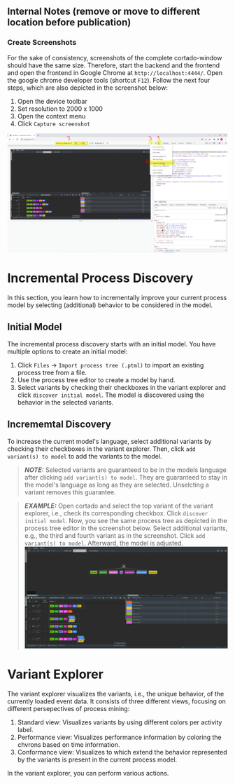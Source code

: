 ## Internal Notes (remove or move to different location before publication)
### Create Screenshots
For the sake of consistency, screenshots of the complete cortado-window should have the same size. Therefore, start the backend and the frontend and open the frontend in Google Chrome at `http://localhost:4444/`. Open the google chrome developer tools (shortcut `F12`). Follow the next four steps, which are also depicted in the screenshot below:
1. Open the device toolbar
2. Set resolution to 2000 x 1000
3. Open the context menu
4. Click `Capture screenshot`

![Picture showing how to capture a fixed-size screenshot step-by-step](capture_screenshots.png)

# Incremental Process Discovery
In this section, you learn how to incrementally improve your current process model by selecting (additional) behavior to be considered in the model.

## Initial Model
The incremental process discovery starts with an initial model. You have multiple options to create an initial model:

1. Click `Files` &rarr; `Import process tree (.ptml)` to import an existing process tree from a file.
2. Use the process tree editor to create a model by hand.
3. Select variants by checking their checkboxes in the variant explorer and click `discover initial model`. The model is discovered using the behavior in the selected variants.

## Incrememtal Discovery
To increase the current model's language, select additional variants by checking their checkboxes in the variant explorer. Then, click `add variant(s) to model` to add the variants to the model. 

> **_NOTE:_**  Selected variants are guaranteed to be in the models language after clicking `add variant(s) to model`. They are guaranteed to stay in the model's language as long as they are selected. Unselcting a variant removes this guarantee. 

> **_EXAMPLE:_** Open cortado and select the top variant of the variant explorer, i.e., check its corresponding checkbox. Click `discover initial model`. Now, you see the same process tree as depicted in the process tree editor in the screenshot below. Select additional variants, e.g., the third and fourth variant as in the screenshot. Click `add variant(s) to model`. Afterward, the model is adjusted.
![Select variants](./ipd_select_variants.png)

# Variant Explorer
The variant explorer visualizes the variants, i.e., the unique behavior, of the currently loaded event data. It consists of three different views, focusing on different persepectives of process mining:

1. Standard view: Visualizes variants by using different colors per activity label. 
2. Performance view: Visualizes performance information by coloring the chvrons based on time information.
3. Conformance view: Visualizes to which extend the behavior represented by the variants is present in the current process model.

In the variant explorer, you can perform various actions.

## 